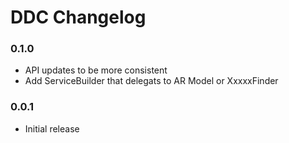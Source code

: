 # DDC Changelog

### 0.1.0

* API updates to be more consistent
* Add ServiceBuilder that delegats to AR Model or XxxxxFinder

### 0.0.1

* Initial release
